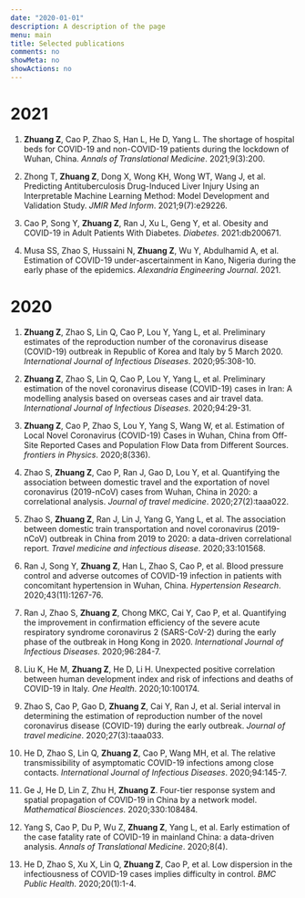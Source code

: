 ```yaml
---
date: "2020-01-01"
description: A description of the page
menu: main
title: Selected publications
comments: no
showMeta: no
showActions: no
---
```


# 2021

1. **Zhuang Z**, Cao P, Zhao S, Han L, He D, Yang L. The shortage of hospital beds for COVID-19 and non-COVID-19 patients during the lockdown of Wuhan, China. *Annals of Translational Medicine*. 2021;9(3):200.

1. Zhong T, **Zhuang Z**, Dong X, Wong KH, Wong WT, Wang J, et al. Predicting Antituberculosis Drug-Induced Liver Injury Using an Interpretable Machine Learning Method: Model Development and Validation Study. *JMIR Med Inform*. 2021;9(7):e29226.

5. Cao P, Song Y, **Zhuang Z**, Ran J, Xu L, Geng Y, et al. Obesity and COVID-19 in Adult Patients With Diabetes. *Diabetes*. 2021:db200671.

7. Musa SS, Zhao S, Hussaini N, **Zhuang Z**, Wu Y, Abdulhamid A, et al. Estimation of COVID-19 under-ascertainment in Kano, Nigeria during the early phase of the epidemics. *Alexandria Engineering Journal*. 2021.

# 2020

1. **Zhuang Z**, Zhao S, Lin Q, Cao P, Lou Y, Yang L, et al. Preliminary estimates of the reproduction number of the coronavirus disease (COVID-19) outbreak in Republic of Korea and Italy by 5 March 2020. *International Journal of Infectious Diseases*. 2020;95:308-10.

2. **Zhuang Z**, Zhao S, Lin Q, Cao P, Lou Y, Yang L, et al. Preliminary estimation of the novel coronavirus disease (COVID-19) cases in Iran: A modelling analysis based on overseas cases and air travel data. *International Journal of Infectious Diseases*. 2020;94:29-31.

3. **Zhuang Z**, Cao P, Zhao S, Lou Y, Yang S, Wang W, et al. Estimation of Local Novel Coronavirus (COVID-19) Cases in Wuhan, China from Off-Site Reported Cases and Population Flow Data from Different Sources. *frontiers in Physics*. 2020;8(336).

3. Zhao S, **Zhuang Z**, Cao P, Ran J, Gao D, Lou Y, et al. Quantifying the association between domestic travel and the exportation of novel coronavirus (2019-nCoV) cases from Wuhan, China in 2020: a correlational analysis. *Journal of travel medicine*. 2020;27(2):taaa022.

4. Zhao S, **Zhuang Z**, Ran J, Lin J, Yang G, Yang L, et al. The association between domestic train transportation and novel coronavirus (2019-nCoV) outbreak in China from 2019 to 2020: a data-driven correlational report. *Travel medicine and infectious disease*. 2020;33:101568.

4. Ran J, Song Y, **Zhuang Z**, Han L, Zhao S, Cao P, et al. Blood pressure control and adverse outcomes of COVID-19 infection in patients with concomitant hypertension in Wuhan, China. *Hypertension Research*. 2020;43(11):1267-76.

9. Ran J, Zhao S, **Zhuang Z**, Chong MKC, Cai Y, Cao P, et al. Quantifying the improvement in confirmation efficiency of the severe acute respiratory syndrome coronavirus 2 (SARS-CoV-2) during the early phase of the outbreak in Hong Kong in 2020. *International Journal of Infectious Diseases*. 2020;96:284-7.

10. Liu K, He M, **Zhuang Z**, He D, Li H. Unexpected positive correlation between human development index and risk of infections and deaths of COVID-19 in Italy. *One Health*. 2020;10:100174.

5. Zhao S, Cao P, Gao D, **Zhuang Z**, Cai Y, Ran J, et al. Serial interval in determining the estimation of reproduction number of the novel coronavirus disease (COVID-19) during the early outbreak. *Journal of travel medicine*. 2020;27(3):taaa033.

6. He D, Zhao S, Lin Q, **Zhuang Z**, Cao P, Wang MH, et al. The relative transmissibility of asymptomatic COVID-19 infections among close contacts. *International Journal of Infectious Diseases*. 2020;94:145-7.

3. Ge J, He D, Lin Z, Zhu H, **Zhuang Z**. Four-tier response system and spatial propagation of COVID-19 in China by a network model. *Mathematical Biosciences*. 2020;330:108484.

8. Yang S, Cao P, Du P, Wu Z, **Zhuang Z**, Yang L, et al. Early estimation of the case fatality rate of COVID-19 in mainland China: a data-driven analysis. *Annals of Translational Medicine*. 2020;8(4).

11. He D, Zhao S, Xu X, Lin Q, **Zhuang Z**, Cao P, et al. Low dispersion in the infectiousness of COVID-19 cases implies difficulty in control. *BMC Public Health*. 2020;20(1):1-4.